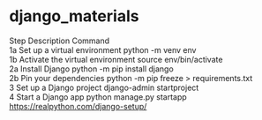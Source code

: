 # django_materials
Step	Description	Command<br />
1a	Set up a virtual environment	python -m venv env<br />
1b	Activate the virtual environment	source env/bin/activate<br />
2a	Install Django	python -m pip install django<br />
2b	Pin your dependencies	python -m pip freeze > requirements.txt<br />
3	Set up a Django project	django-admin startproject <projectname><br />
4	Start a Django app	python manage.py startapp <appname><br />
  https://realpython.com/django-setup/<br />
